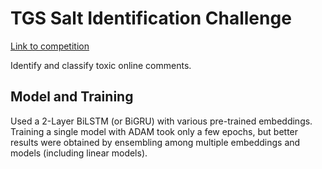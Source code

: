# TGS Salt Identification Challenge

[Link to competition](https://www.kaggle.com/c/jigsaw-toxic-comment-classification-challenge)

Identify and classify toxic online comments.

## Model and Training

Used a 2-Layer BiLSTM (or BiGRU) with various pre-trained embeddings. Training 
a single model with ADAM took only a few epochs, but better results were obtained by 
ensembling among multiple embeddings and models (including linear models).

